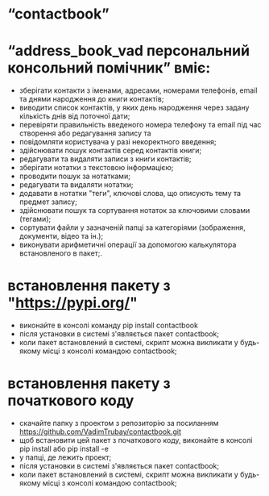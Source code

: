 # “contactbook”

# “address_book_vad персональний консольний помічник” вміє:
* зберігати контакти з іменами, адресами, номерами телефонів, email та днями народження до книги контактів;
* виводити список контактів, у яких день народження через задану кількість днів від поточної дати;
* перевіряти правильність введеного номера телефону та email під час створення або редагування запису та 
* повідомляти користувача у разі некоректного введення;
* здійснювати пошук контактів серед контактів книги;
* редагувати та видаляти записи з книги контактів;
* зберігати нотатки з текстовою інформацією;
* проводити пошук за нотатками;
* редагувати та видаляти нотатки;
* додавати в нотатки "теги", ключові слова, що описують тему та предмет запису;
* здійснювати пошук та сортування нотаток за ключовими словами (тегами);
* сортувати файли у зазначеній папці за категоріями (зображення, документи, відео та ін.);
* виконувати арифметичні операції за допомогою калькулятора встановленого в пакет;.

# встановлення пакету з "https://pypi.org/"
* виконайте в консолі команду pip install contactbook
* після установки в системі з'являється пакет contactbook;
* коли пакет встановлений в системі, скрипт можна викликати у будь-якому місці з консолі командою contactbook;

# встановлення пакету з початкового коду
* скачайте папку з проектом з репозиторію за посиланням https://github.com/VadimTrubay/contactbook.git
* щоб встановити цей пакет з початкового коду, виконайте в консолі pip install  або pip install -e  
* у папці, де лежить проект;
* після установки в системі з'являється пакет contactbook;
* коли пакет встановлений в системі, скрипт можна викликати у будь-якому місці з консолі командою contactbook;